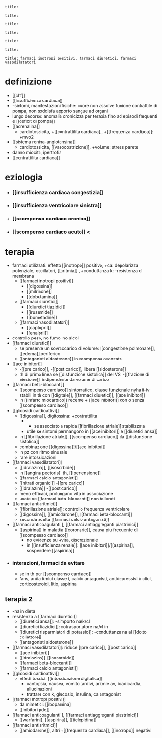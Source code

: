 ```ad-definizione
title: 
```
```ad-epidemiologia
title: 
```
```ad-eziologia
title: 
```
```ad-fisiopatologia
title: 
```
```ad-clinica
title: 
```
```ad-diagnosi
title: 
```
```ad-terapia
title: farmaci inotropi positivi, farmaci diuretici, farmaci vasodilatatori
```
# definizione
- [[chf]]
- [[insufficienza cardiaca]]
- -sintomi, manifestazioni fisiche: cuore non assolve funione contrattile di pompa, non soddisfa apporto sangue ad organi
- lungo decorso: anomalia cronicizza per terapia fino ad episodi frequenti e [[deficit di pompa]]
- [[adrenalina]]
	- cardiotossicita, +[[contrattilita cardiaca]], +[[frequenza cardiaca]]: +mvo2
- [[sistema renina-angiotensina]]
	- cardiotossicita, [[vasocostrizione]], +volume: stress parete
- danno miocita, ipertrofia
- [[contrattilita cardiaca]]

# eziologia
- ### [[insufficienza cardiaca congestizia]]
- ### [[insufficienza ventricolare sinistra]]
- ### [[scompenso cardiaco cronico]]
- ### [[scompenso cardiaco acuto]] <

# terapia
- farmaci utilizzati: effetto [[inotropo]] positivo, +ca: depolarizza potenziale, oscillatori, [[aritmia]] , +conduttanza k: -resistenza di membrana
	- [[farmaci inotropi positivi]]
		- [[digossina]]
		- [[milrinone]]
		- [[dobutamina]]
	- [[farmaci diuretici]]
		- [[diuretici tiazidici]]
		- [[irusemide]]
		- [[bumetadine]]
	- [[farmaci vasodilatatori]]
		- [[captopril]]
		- [[enalpril]]
- controllo peso, no fumo, no alcol
- [[farmaci diuretici]]
	- se presente un sovraccarico di volume: [[congestione polmonare]], [[edema]] periferico
	- [[antagonisti aldosterone]] in scompenso avanzato
- [[ace inibitori]]
	- -[[pre carico]], -[[post carico]], libera [[aldosterone]]
	- th di prima linea se [[disfunzione sistolica]] del VS: -[[frazione di eiezione]], indipendente da volume di carico
- [[farmaci beta-bloccanti]]
	- [[scompenso cardiaco]] sintomatico, classe funzionale nyha ii-iv stabili in th con [[digitale]], [[farmaci diuretici]], [[ace inibitori]]
	- in [[infarto miocardico]] recente + [[ace inibitori]] con o senza [[scompenso cardiaco]]
- [[glicosidi cardioattivi]]
	- [[digossina]], digitossina: +contrattilita
		- + se associato a rapida [[fibrillazione atriale]] stabilizzata
		- utile se sintomi permangono in [[ace inibitori]] e [[diuretici ansa]]
	- in [[fibrillazione atriale]], [[scompenso cardiaco]] da [[disfunzione sistolica]]
	- combinazione [[digossina]]/[[ace inibitori]]
	- in pz con ritmo sinusale
	- rare intossicazioni
- [[farmaci vasodilatatori]]
	- [[idralazina]], [[isosorbide]]
	- in [[angina pectoris]] th, [[ipertensione]]
	- [[farmaci calcio antagonisti]]
	- [[nitrati organici]] -[[pre carico]]
	- [[idralazina]] -[[post carico]]
	- meno efficaci, prolungano vita in associazione
	- usate se [[farmaci beta-bloccanti]] non tollerati
- [[farmaci antiaritmici]]
	- [[fibrillazione atriale]]: controllo frequenza ventricolare
	- [[digossina]], [[amiodarone]], [[farmaci beta-bloccanti]]
	- seconda scelta [[farmaci calcio antagonisti]]
- [[farmaci anticoagulanti]], [[farmaci antiaggreganti piastrinici]]
	- [[aspirina]] in malattia [[coronarie]], causa piu frequente di [[scompenso cardiaco]]
		- no evidenze su +vita, discrezionale
		- in [[insufficienza renale]]: [[ace inibitori]]/[[aspirina]], sospendere [[aspirina]]
- ### interazioni, farmaci da evitare
	- se in th per [[scompenso cardiaco]]
	- fans, antiaritmici classe i, calcio antagonisti, antidepressivi triclici, corticosteroidi, litio, aspirina
## terapia 2
- -na in dieta
- resistenza a [[farmaci diuretici]]
	- [[diuretici ansa]]: -simporto na/k/cl
	- [[diuretici tiazidici]]: cotrasportatore na/cl in
	- [[diuretici risparmiatori di potassio]]: -conduttanza na al [[dotto collettore]]
	- [[antagonisti aldosterone]]
- [[farmaci vasodilatatori]]: riduce [[pre carico]], [[post carico]]
	- [[ace inibitori]]
	- [[idralazina]]-[[isosorbide]]
	- [[farmaci beta-bloccanti]]
	- [[farmaci calcio antagonisti]]
- [[glicosidi cardioattivi]]
	- effetti tossici: [[intossicazione digitalica]]
		- xantopsia, nausea, vomito tardivi, aritmie av, bradicardia, allucinazioni
		- trattare con k, glucosio, insulina, ca antagonisti
- [[farmaci inotropi positivi]]
	- da mimetici: [[ibopamina]
	- [[inibitori pde]]
- [[farmaci anticoagulanti]], [[farmaci antiaggreganti piastrinici]]
	- [[warfarin]], [[aspirina]], [[ticlopidina]]
- [[farmaci antiaritmici]]
	- [[amiodarone]], altri +[[frequenza cardiaca]], [[inotropo]] negativi
